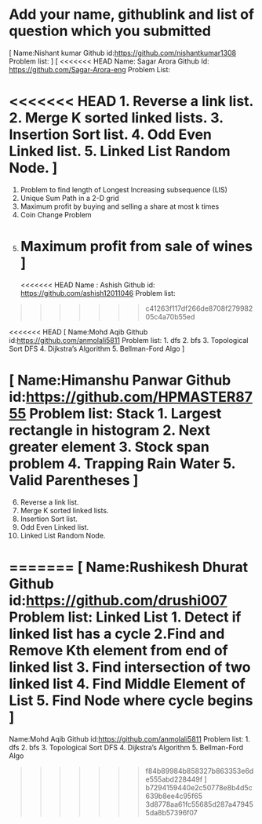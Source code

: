# Add your name, githublink and list of question which you submitted

[
Name:Nishant kumar
Github id:https://github.com/nishantkumar1308
Problem list:
]
[
<<<<<<< HEAD
Name: Sagar Arora
Github Id: https://github.com/Sagar-Arora-eng
Problem List:

<<<<<<< HEAD
        1. Reverse a link list.
        2. Merge K sorted linked lists.
        3. Insertion Sort list.
        4. Odd Even Linked list.
        5. Linked List Random Node.
]
=======
1. Problem to find length of Longest Increasing subsequence (LIS)
2. Unique Sum Path in a 2-D grid
3. Maximum profit by buying and selling a share at most k times
4. Coin Change Problem
5. Maximum profit from sale of wines
   ]
   =======
   <<<<<<< HEAD
   Name : Ashish
   Github id: https://github.com/ashish12011046
   Problem list:
>>>>>>> c41263f117df266de8708f27998205c4a70b55ed

<<<<<<< HEAD
[
    Name:Mohd Aqib
    Github id:https://github.com/anmolali5811
    Problem list:
        1. dfs
        2. bfs
        3. Topological Sort DFS
        4. Dijkstra’s Algorithm
        5. Bellman-Ford Algo
]

[
    Name:Himanshu Panwar
    Github id:https://github.com/HPMASTER8755
    Problem list: Stack
        1. Largest rectangle in histogram
        2. Next greater element
        3. Stock span problem
        4. Trapping Rain Water
        5. Valid Parentheses
]
=======
6. Reverse a link list.
7. Merge K sorted linked lists.
8. Insertion Sort list.
9. Odd Even Linked list.
10. Linked List Random Node.

=======
[
    Name:Rushikesh Dhurat
    Github id:https://github.com/drushi007
    Problem list: Linked List
        1. Detect if linked list has a cycle
        2.Find and Remove Kth element from end of linked list
        3. Find intersection of two linked list
        4. Find Middle Element of List
        5. Find Node where cycle begins
]
=======

Name:Mohd Aqib
Github id:https://github.com/anmolali5811
Problem list: 1. dfs 2. bfs 3. Topological Sort DFS 4. Dijkstra’s Algorithm 5. Bellman-Ford Algo

> > > > > > > f84b89984b858327b863353e6de555abd228449f
> > > > > > > ]
> > > > > > > b7294159440e2c50778e8b4d5c639b8ee4c95f65
>>>>>>> 3d8778aa61fc55685d287a479455da8b57396f07

